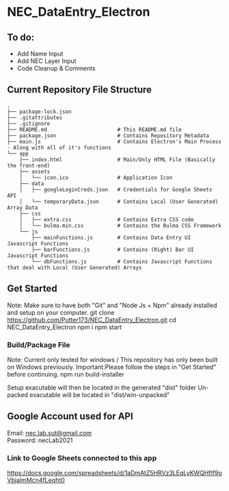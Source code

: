 # NEC_DataEntry_Electron

## To do:
* Add Name Input
* Add NEC Layer Input
* Code Cleanup & Comments

## Current Repository File Structure

    .
    ├── package-lock.json
    ├── .gitattributes
    ├── .gitignore
    ├── README.md                       # This README.md file
    ├── package.json                    # Contains Repository Metadata
    ├── main.js                         # Contains Electron's Main Process - Along with all of it's functions
    └── app
        ├── index.html                  # Main/Only HTML File (Basically the front-end)
        ├── assets
        │   └── icon.ico                # Application Icon                
        ├── data
        │   ├── googleLoginCreds.json   # Credentials for Google Sheets API
        │   └── temporaryData.json      # Contains Local (User Generated) Array Data
        ├── css
        │   ├── extra.css               # Contains Extra CSS code
        │   └── bulma.min.css           # Contains the Bulma CSS Framework
        └── js
            ├── mainFunctions.js        # Contains Data Entry UI Javascript Functions
            ├── barFunctions.js         # Contains (Right) Bar UI Javascript Functions
            └── dbFunctions.js          # Contains Javascript Functions that deal with Local (User Generated) Arrays
            
## Get Started
Note: Make sure to have both "Git" and "Node Js + Npm" already installed and setup on your computer.
    git clone https://github.com/Putter173/NEC_DataEntry_Electron.git
    cd NEC_DataEntry_Electron
    npm i
    npm start
### Build/Package File
Note: Current only tested for windows  / This repository has only been built on Windows previously.
Important:Please follow the steps in "Get Started" before continuing.
    npm run build-installer

Setup exacutable will then be located in the generated "dist" folder
Un-packed exacutable will be located in "dist/win-unpacked"
    
   
## Google Account used for API
Email: nec.lab.sut@gmail.com <br />
Password: necLab2021

### Link to Google Sheets connected to this app
https://docs.google.com/spreadsheets/d/1aDmAtZ5HRVz3LEqLyKWQHfIf9oVbjalmMcn4fLeqht0

